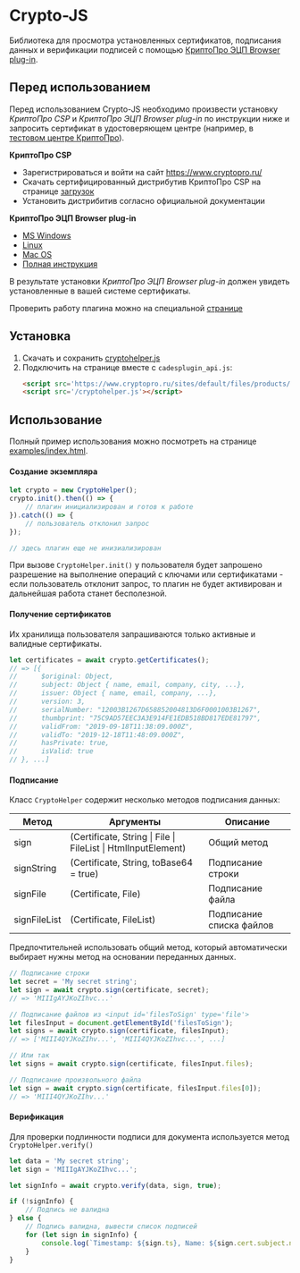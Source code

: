  
# Crypto-JS

Библиотека для просмотра установленных сертификатов, подписания данных и верификации подписей с помощью [КриптоПро ЭЦП Browser plug-in](https://www.cryptopro.ru/products/cades/plugin).

## Перед использованием

Перед использованием Crypto-JS необходимо произвести установку *КриптоПро CSP* и *КриптоПро ЭЦП Browser plug-in* по инструкции ниже и запросить сертификат в удостоверяющем центре (например, в [тестовом центре КриптоПро](https://www.cryptopro.ru/certsrv/certrqma.asp)).

**КриптоПро CSP**
* Зарегистрироваться и войти на сайт https://www.cryptopro.ru/
* Скачать сертифицированный  дистрибутив КриптоПро CSP на странице [загрузок](https://www.cryptopro.ru/products/csp/downloads)
* Установить дистрибитив согласно официальной документации

**КриптоПро ЭЦП Browser plug-in**
* [MS Windows](https://cpdn.cryptopro.ru/default.asp?url=/content/cades/plugin-installation-windows.html)
* [Linux](https://cpdn.cryptopro.ru/default.asp?url=/content/cades/plugin-installation-unix.html)
* [Mac OS](https://cpdn.cryptopro.ru/default.asp?url=/content/cades/plugin-installation-macos.html)
* [Полная инструкция](https://cpdn.cryptopro.ru/default.asp?url=content/cades/plugin.html)

В результате установки *КриптоПро ЭЦП Browser plug-in* должен увидеть установленные в вашей системе сертификаты.

Проверить работу плагина можно на специальной [странице](https://www.cryptopro.ru/sites/default/files/products/cades/demopage/simple.html)

## Установка

1. Скачать и сохранить [cryptohelper.js](cryptohelper.js)
2. Подключить на странице вместе с `cadesplugin_api.js`:
	```html
	<script src='https://www.cryptopro.ru/sites/default/files/products/cades/cadesplugin_api.js'></script>
	<script src='/cryptohelper.js'></script>
	```

## Использование

Полный пример использования можно посмотреть на странице [examples/index.html](examples/index.html).

#### Создание экземпляра
```js
let crypto = new CryptoHelper();
crypto.init().then(() => {
	// плагин инициализирован и готов к работе
}).catch(() => {
	// пользователь отклонил запрос
});

// здесь плагин еще не инизиализирован
```

При вызове `CryptoHelper.init()` у пользователя будет запрошено разрешение на выполнение операций с ключами или сертификатами - если пользователь отклонит запрос, то плагин не будет активирован и дальнейшая работа станет бесполезной.

#### Получение сертификатов

Их хранилища пользователя запрашиваются только активные и валидные сертификаты.

```js
let certificates = await crypto.getCertificates();
// => [{
// 		$original: Object,
// 		subject: Object { name, email, company, city, ...},
// 		issuer: Object { name, email, company, ...},
// 		version: 3,
// 		serialNumber: "12003B1267D658852004813D6F0001003B1267",
// 		thumbprint: "75C9AD57EEC3A3E914FE1EDB518BD817EDE81797",
// 		validFrom: "2019-09-18T11:38:09.000Z",
// 		validTo: "2019-12-18T11:48:09.000Z",
// 		hasPrivate: true,
// 		isValid: true
// }, ...]
```

#### Подписание

Класс `CryptoHelper` содержит несколько методов подписания данных:

|Метод|Аргументы|Описание|
|---|---|---|
|sign|(Сertificate, String \| File \| FileList \| HtmlInputElement)|Общий метод|
|signString|(Сertificate, String, toBase64 = true)|Подписание строки|
|signFile|(Сertificate, File)|Подписание файла|
|signFileList|(Сertificate, FileList)|Подписание списка файлов|

Предпочтительней использовать общий метод, который автоматически выбирает нужны метод на основании переданных данных.

```js
// Подписание строки
let secret = 'My secret string';
let sign = await crypto.sign(certificate, secret);
// => 'MIIIgAYJKoZIhvc...'
```
```js
// Подписание файлов из <input id='filesToSign' type='file'>
let filesInput = document.getElementById('filesToSign');
let signs = await crypto.sign(certificate, filesInput);
// => ['MIII4QYJKoZIhv...', 'MIII4QYJKoZIhvc...', ...]

// Или так
let signs = await crypto.sign(certificate, filesInput.files);

// Подписание произвольного файла
let sign = await crypto.sign(certificate, filesInput.files[0]);
// => 'MIII4QYJKoZIhv...'
```

#### Верификация

Для проверки подлинности подписи для документа используется метод `CryptoHelper.verify()`

```js
let data = 'My secret string';
let sign = 'MIIIgAYJKoZIhvc...';

let signInfo = await crypto.verify(data, sign, true);

if (!signInfo) {
	// Подпись не валидна
} else {
	// Подпись валидна, вывести список подписей
	for (let sign in signInfo) {
		console.log(`Timestamp: ${sign.ts}, Name: ${sign.cert.subject.name}`);
	}
}
```